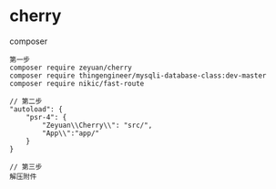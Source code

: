# cherry
composer

	第一步
	composer require zeyuan/cherry
	composer require thingengineer/mysqli-database-class:dev-master
	composer require nikic/fast-route
	
	// 第二步
    "autoload": {
        "psr-4": {
            "Zeyuan\\Cherry\\": "src/",
			"App\\":"app/"
        }
    }
	
	// 第三步
	解压附件
